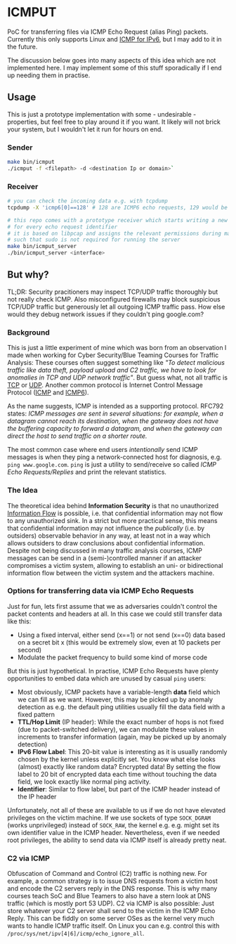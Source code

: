 # ICMPUT
PoC for transferring files via ICMP Echo Request (alias Ping) packets. Currently this only supports Linux and [ICMP for IPv6](https://www.rfc-editor.org/rfc/rfc4443#section-4.1), but I may add to it in the future.

The discussion below goes into many aspects of this idea which are not implemented here. I may implement some of this stuff sporadically if I end up needing them in practise.

## Usage
This is just a prototype implementation with some - undesirable - properties, but feel free to play around it if you want. It likely will not brick your system, but I wouldn't let it run for hours on end.

### Sender
```bash
make bin/icmput
./icmput -f <filepath> -d <destination Ip or domain>`
```

### Receiver
```bash
# you can check the incoming data e.g. with tcpdump
tcpdump -X 'icmp6[0]==128' # 128 are ICMP6 echo requests, 129 would be replies

# this repo comes with a prototype receiver which starts writing a new file
# for every echo request identifier
# it is based on libpcap and assigns the relevant permissions during make,
# such that sudo is not required for running the server
make bin/icmput_server
./bin/icmput_server <interface>
```

## But why?
TL;DR: Security pracitioners may inspect TCP/UDP traffic thoroughly but not really check ICMP. Also misconfigured firewalls may block suspicious TCP/UDP traffic but generously let all outgoing ICMP traffic pass. How else would they debug network issues if they couldn't ping google.com?

### Background
This is just a little experiment of mine which was born from an observation I made when working for Cyber Security/Blue Teaming Courses for Traffic Analysis:
These courses often suggest something like *"To detect malicious traffic like data theft, payload upload and C2 traffic, we have to look for anomalies in TCP and UDP network traffic"*. But guess what, not all traffic is [TCP](https://www.ietf.org/rfc/rfc9293.html) or [UDP](https://www.rfc-editor.org/rfc/rfc768). Another common protocol is Internet Control Message Protocol ([ICMP](https://www.rfc-editor.org/rfc/rfc792) and [ICMP6](https://www.rfc-editor.org/rfc/rfc4443)).

As the name suggests, ICMP is intended as a supporting protocol. RFC792 states:
*ICMP messages are sent in several situations:  for example, when a datagram cannot reach its destination, when the gateway does not have the buffering capacity to forward a datagram, and when the gateway can direct the host to send traffic on a shorter route.*

The most common case where end users *intentionally* send ICMP messages is when they ping a network-connected host for diagnosis, e.g. `ping www.google.com`. `ping` is just a utility to send/receive so called *ICMP Echo Requests/Replies* and print the relevant statistics.

### The Idea
The theoretical idea behind **Information Security** is that no unauthorized [Information Flow](https://dl.acm.org/doi/pdf/10.1145/360051.360056) is possible, i.e. that confidential information may not flow to any unauthorized sink. In a strict but more practical sense, this means that confidential information may not influence the *publically* (i.e. by outsiders) observable behavior in any way, at least not in a way which allows outsiders to draw conclusions about confidential information. Despite not being discussed in many traffic analysis courses, ICMP messages can be send in a (semi-)controlled manner if an attacker compromises a victim system, allowing to establish an uni- or bidirectional information flow between the victim system and the attackers machine.


### Options for transferring data via ICMP Echo Requests
Just for fun, lets first assume that we as adversaries couldn't control the packet contents and headers at all. In this case we could still transfer data like this:
- Using a fixed interval, either send (x==1) or not send (x==0) data based on a secret bit x (this would be extremely slow, even at 10 packets per second)
- Modulate the packet frequency to build some kind of morse code

But this is just hypothetical. In practise, ICMP Echo Requests have plenty opportunities to embed data which are unused by casual `ping` users:
- Most obviously, ICMP packets have a variable-length **data** field which we can fill as we want. However, this may be picked up by anomaly detection as e.g. the default ping utilities usually fill the data field with a fixed pattern
- **TTL/Hop Limit** (IP header): While the exact number of hops is not fixed (due to packet-switched delivery), we can modulate these values in increments to transfer information (again, may be picked up by anomaly detection)
- **IPv6 Flow Label**: This 20-bit value is interesting as it is usually randomly chosen by the kernel unless explicitly set. You know what else looks (almost) exactly like random data? Encrypted data! By setting the flow label to 20 bit of encrypted data each time without touching the data field, we look exactly like normal ping activity.
- **Identifier**: Similar to flow label, but part of the ICMP header instead of the IP header

Unfortunately, not all of these are available to us if we do not have elevated privileges on the victim machine. If we use sockets of type `SOCK_DGRAM` (works unprivileged) instead of `SOCK_RAW`, the kernel e.g. e.g. might set its own identifier value in the ICMP header. Nevertheless, even if we needed root privileges, the ability to send data via ICMP itself is already pretty neat.

### C2 via ICMP
Obfuscation of Command and Control (C2) traffic is nothing new. For example, a common strategy is to issue DNS requests from a victim host and encode the C2 servers reply in the DNS response. This is why many courses teach SoC and Blue Teamers to also have a stern look at DNS traffic (which is mostly port 53 UDP). C2 via ICMP is also possible: Just store whatever your C2 server shall send to the victim in the ICMP Echo Reply. This can be fiddly on some server OSes as the kernel very much wants to handle ICMP traffic itself. On Linux you can e.g. control this with `/proc/sys/net/ipv[4|6]/icmp/echo_ignore_all`.
